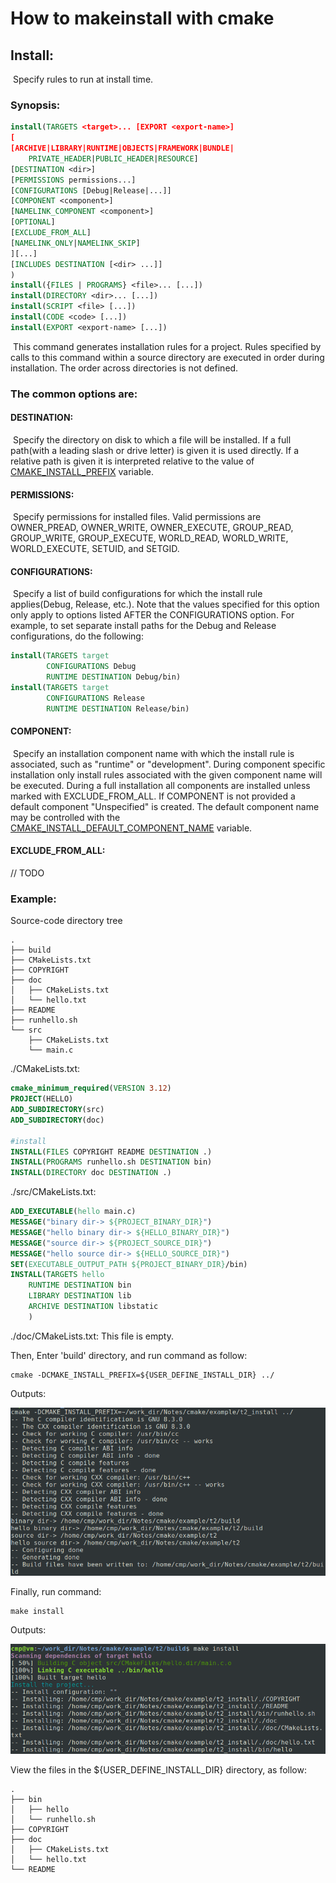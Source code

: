 # How to makeinstall with cmake

## Install:

​	Specify rules to run at install time.

### 	Synopsis:

```cmake
install(TARGETS <target>... [EXPORT <export-name>]
[
[ARCHIVE|LIBRARY|RUNTIME|OBJECTS|FRAMEWORK|BUNDLE|
	PRIVATE_HEADER|PUBLIC_HEADER|RESOURCE]
[DESTINATION <dir>]
[PERMISSIONS permissions...]
[CONFIGURATIONS [Debug|Release|...]]
[COMPONENT <component>]
[NAMELINK_COMPONENT <component>]
[OPTIONAL]
[EXCLUDE_FROM_ALL]
[NAMELINK_ONLY|NAMELINK_SKIP]
][...]
[INCLUDES DESTINATION [<dir> ...]]
)
install({FILES | PROGRAMS} <file>... [...])
install(DIRECTORY <dir>... [...])
install(SCRIPT <file> [...])
install(CODE <code> [...])
install(EXPORT <export-name> [...])
```

​	This command generates installation rules for a project. Rules specified by calls to this command within a source directory are executed in order during installation. The order across directories is not defined.

### 	The common options are:

#### 		DESTINATION:

​		Specify the directory on disk to which a file will be installed. If a full path(with a leading slash or drive letter) is given it is used directly. If a relative path is given it is interpreted relative to the value of [CMAKE_INSTALL_PREFIX](https://cmake.org/cmake/help/v3.16/variable/CMAKE_INSTALL_PREFIX.html#variable:CMAKE_INSTALL_PREFIX) variable.

#### 	PERMISSIONS:

​		Specify permissions for installed files. Valid permissions are OWNER_PREAD, OWNER_WRITE, OWNER_EXECUTE, GROUP_READ, GROUP_WRITE, GROUP_EXECUTE, WORLD_READ, WORLD_WRITE, WORLD_EXECUTE, SETUID, and SETGID. 

#### 	CONFIGURATIONS:

​		Specify a list of build configurations for which the install rule applies(Debug, Release, etc.). Note that the values specified for this option only apply to options listed AFTER the CONFIGURATIONS option. For example, to set separate install paths for the Debug and Release configurations, do the following:

```cmake
install(TARGETS target
		CONFIGURATIONS Debug
		RUNTIME DESTINATION Debug/bin)
install(TARGETS target
		CONFIGURATIONS Release
		RUNTIME DESTINATION Release/bin)
```

#### 	COMPONENT:

​		Specify an installation component name with which the install rule is associated, such as "runtime" or "development". During component specific installation only install rules associated with the given component name will be executed. During a full installation all components are installed unless marked with EXCLUDE_FROM_ALL. If COMPONENT is not provided a default component "Unspecified" is created. The default component name may be controlled with the [CMAKE_INSTALL_DEFAULT_COMPONENT_NAME](https://cmake.org/cmake/help/v3.16/variable/CMAKE_INSTALL_DEFAULT_COMPONENT_NAME.html#variable:CMAKE_INSTALL_DEFAULT_COMPONENT_NAME) variable.

#### 	EXCLUDE_FROM_ALL:

// TODO

### Example:

Source-code directory tree

```
.
├── build
├── CMakeLists.txt
├── COPYRIGHT
├── doc
│   ├── CMakeLists.txt
│   └── hello.txt
├── README
├── runhello.sh
└── src
    ├── CMakeLists.txt
    └── main.c
```

./CMakeLists.txt:

```cmake
cmake_minimum_required(VERSION 3.12)
PROJECT(HELLO)
ADD_SUBDIRECTORY(src)
ADD_SUBDIRECTORY(doc)

#install
INSTALL(FILES COPYRIGHT README DESTINATION .)
INSTALL(PROGRAMS runhello.sh DESTINATION bin)
INSTALL(DIRECTORY doc DESTINATION .)

```

./src/CMakeLists.txt:

```cmake
ADD_EXECUTABLE(hello main.c)
MESSAGE("binary dir-> ${PROJECT_BINARY_DIR}")
MESSAGE("hello binary dir-> ${HELLO_BINARY_DIR}")
MESSAGE("source dir-> ${PROJECT_SOURCE_DIR}")
MESSAGE("hello source dir-> ${HELLO_SOURCE_DIR}")
SET(EXECUTABLE_OUTPUT_PATH ${PROJECT_BINARY_DIR}/bin)
INSTALL(TARGETS hello
    RUNTIME DESTINATION bin
    LIBRARY DESTINATION lib
    ARCHIVE DESTINATION libstatic
    )
```

./doc/CMakeLists.txt: This file is empty.

Then, Enter 'build' directory, and run command as follow:

```shell
cmake -DCMAKE_INSTALL_PREFIX=${USER_DEFINE_INSTALL_DIR} ../
```

Outputs:

![cmake_inst_outpus.img](./img/cmake_inst_outpus.png)

Finally, run command:

```shell
make install
```

Outputs:

![makeinstall_inst_outpus.img](./img/makeinstall_inst_outpus.png)

View the files in the ${USER_DEFINE_INSTALL_DIR} directory, as follow:

```
.
├── bin
│   ├── hello
│   └── runhello.sh
├── COPYRIGHT
├── doc
│   ├── CMakeLists.txt
│   └── hello.txt
└── README

```

